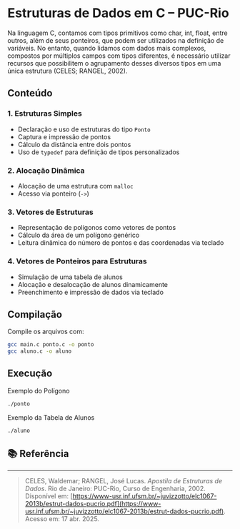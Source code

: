 # Estruturas de Dados em C – PUC-Rio

Na linguagem C, contamos com tipos primitivos como char, int, float, entre outros, além de seus ponteiros, que podem ser utilizados na definição de variáveis. No entanto, quando lidamos com dados mais complexos, compostos por múltiplos campos com tipos diferentes, é necessário utilizar recursos que possibilitem o agrupamento desses diversos tipos em uma única estrutura (CELES; RANGEL, 2002).

## Conteúdo

### 1. Estruturas Simples

- Declaração e uso de estruturas do tipo `Ponto`
- Captura e impressão de pontos
- Cálculo da distância entre dois pontos
- Uso de `typedef` para definição de tipos personalizados

### 2. Alocação Dinâmica

- Alocação de uma estrutura com `malloc`
- Acesso via ponteiro (`->`)

### 3. Vetores de Estruturas

- Representação de polígonos como vetores de pontos
- Cálculo da área de um polígono genérico
- Leitura dinâmica do número de pontos e das coordenadas via teclado

### 4. Vetores de Ponteiros para Estruturas

- Simulação de uma tabela de alunos
- Alocação e desalocação de alunos dinamicamente
- Preenchimento e impressão de dados via teclado

## Compilação

Compile os arquivos com:

```bash
gcc main.c ponto.c -o ponto
gcc aluno.c -o aluno
```

## Execução

Exemplo do Polígono

```bash
./ponto
```

Exemplo da Tabela de Alunos

```bash
./aluno
```

## 📚 Referência

---

> CELES, Waldemar; RANGEL, José Lucas. *Apostila de Estruturas de Dados*. Rio de Janeiro: PUC-Rio, Curso de Engenharia, 2002. Disponível em: [https://www-usr.inf.ufsm.br/~juvizzotto/elc1067-2013b/estrut-dados-pucrio.pdf](https://www-usr.inf.ufsm.br/~juvizzotto/elc1067-2013b/estrut-dados-pucrio.pdf). Acesso em: 17 abr. 2025.
